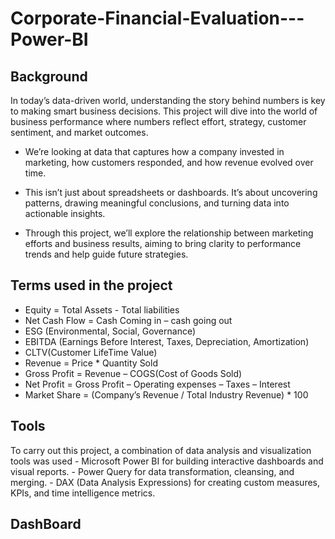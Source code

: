 <h1>Corporate-Financial-Evaluation---Power-BI</h1>  

<div>
<h2>Background</h2>
<p> In today’s data-driven world, understanding the story behind numbers is key to making smart business decisions. This project will dive into the world of business performance  where numbers reflect effort, strategy, customer sentiment, and market outcomes.

- We’re looking at data that captures how a company invested in marketing, how customers responded, and how revenue evolved over time.

- This isn’t just about spreadsheets or dashboards. It’s about uncovering patterns, drawing meaningful conclusions, and turning data into actionable insights.
 
- Through this project, we’ll explore the relationship between marketing efforts and business results, aiming to bring clarity to performance trends and help guide future strategies.
</p>

<h2>Terms used in the project</h2>
<p>

 - Equity = Total Assets - Total liabilities
- Net Cash Flow = Cash Coming in – cash going out
- ESG (Environmental, Social, Governance)
- EBITDA (Earnings Before Interest, Taxes, Depreciation, Amortization)
- CLTV(Customer LifeTime Value)
- Revenue = Price * Quantity Sold
- Gross Profit = Revenue – COGS(Cost of Goods Sold)
- Net Profit = Gross Profit – Operating expenses – Taxes – Interest
- Market Share = (Company’s Revenue / Total Industry Revenue) * 100

</p>

</div>


<div>
<h2>Tools</h2>
<p>
To carry out this project, a combination of data analysis and visualization tools was used
- Microsoft Power BI for building interactive dashboards and visual reports.
- Power Query for data transformation, cleansing, and merging.
- DAX (Data Analysis Expressions) for creating custom measures, KPIs, and time intelligence metrics.
</p> 
</div>

<div>
<h2>DashBoard</h2>


</div>
